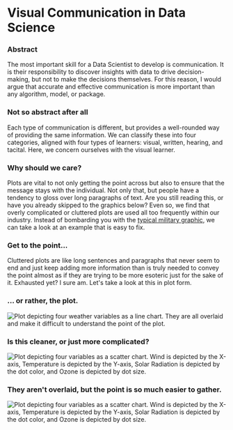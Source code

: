# Visual Communication in Data Science
### Abstract
The most important skill for a Data Scientist to develop is communication.  It is their responsibility to discover insights with data to drive decision-making, but not to make the decisions themselves.  For this reason, I would argue that accurate and effective communication is more important than any algorithm, model, or package.

### Not so abstract after all
Each type of communication is different, but provides a well-rounded way of providing the same information.  We can classify these into four categories, aligned with four types of learners:  visual, written, hearing, and tacital.  Here, we concern ourselves with the visual learner.

### Why should we care?
Plots are vital to not only getting the point across but also to ensure that the message stays with the individual.  Not only that, but people have a tendency to gloss over long paragraphs of text.  Are you still reading this, or have you already skipped to the graphics below?  Even so, we find that overly complicated or cluttered plots are used all too frequently within our industry.  Instead of bombarding you with the [typical military graphic](https://www.nytimes.com/2010/04/27/world/27powerpoint.html), we can take a look at an example that is easy to fix.

### Get to the point...
Cluttered plots are like long sentences and paragraphs that never seem to end and just keep adding more information than is truly needed to convey the point almost as if they are trying to be more esoteric just for the sake of it.  Exhausted yet?  I sure am.  Let's take a look at this in plot form.

### ... or rather, the plot.
![Plot depicting four weather variables as a line chart. They are all overlaid and make it difficult to understand the point of the plot.](Week6/Plots/fig%2011-all%20vars%20line-scatter.png)

### Is this cleaner, or just more complicated?
![Plot depicting four variables as a scatter chart. Wind is depicted by the X-axis, Temperature is depicted by the Y-axis, Solar Radiation is depicted by the dot color, and Ozone is depicted by dot size.](Week6/Plots/fig%2014-all%20scatter.png)

### They aren't overlaid, but the point is so much easier to gather.
![Plot depicting four variables as a scatter chart. Wind is depicted by the X-axis, Temperature is depicted by the Y-axis, Solar Radiation is depicted by the dot color, and Ozone is depicted by dot size.](Week6/Plots/fig%2012-all%20vars%20facet_wrap.png)
